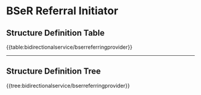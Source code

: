 # **BSeR Referral Initiator**

## Structure Definition Table

{{table:bidirectionalservice/bserreferringprovider}}

---
## Structure Definition Tree

{{tree:bidirectionalservice/bserreferringprovider}}